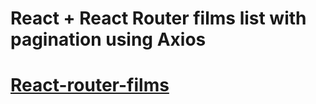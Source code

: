 # React + React Router films list with pagination using Axios

#   [React-router-films](https://SvitlanaTsupryk-jul18.github.io/React-router-films/)
